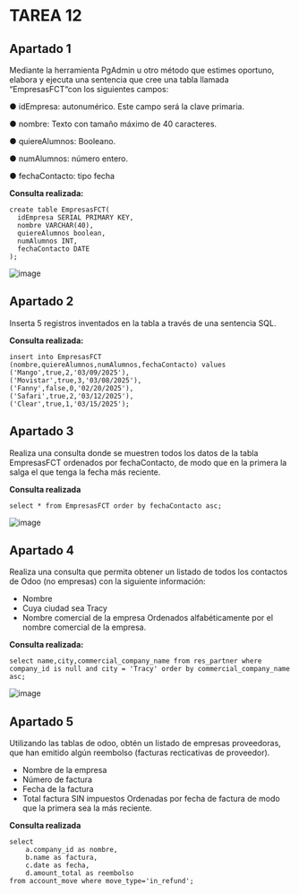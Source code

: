 # TAREA 12
## Apartado 1
Mediante la
herramienta PgAdmin u otro método que estimes oportuno, elabora y ejecuta una
sentencia que cree una tabla llamada “EmpresasFCT“con los siguientes campos:

● idEmpresa: autonumérico. Este campo será la clave primaria.

● nombre: Texto con tamaño máximo de 40 caracteres. 

● quiereAlumnos: Booleano.

● numAlumnos: número entero.

● fechaContacto: tipo fecha

**Consulta realizada:**
````
create table EmpresasFCT(
  idEmpresa SERIAL PRIMARY KEY,
  nombre VARCHAR(40),
  quiereAlumnos boolean,
  numAlumnos INT,
  fechaContacto DATE
);
````

![image](https://github.com/user-attachments/assets/89bd2e58-22cb-40da-9fb3-3b7dd5dae897)


## Apartado 2
Inserta 5 registros inventados en la tabla a través de una sentencia SQL.

**Consulta realizada:**
```
insert into EmpresasFCT (nombre,quiereAlumnos,numAlumnos,fechaContacto) values ('Mango',true,2,'03/09/2025'),
('Movistar',true,3,'03/08/2025'),
('Fanny',false,0,'02/20/2025'),
('Safari',true,2,'03/12/2025'),
('Clear',true,1,'03/15/2025');
```

## Apartado 3
Realiza una consulta donde se muestren todos los datos de la tabla EmpresasFCT
ordenados por fechaContacto, de modo que en la primera la salga el que tenga la
fecha más reciente.

**Consulta realizada**
```
select * from EmpresasFCT order by fechaContacto asc;
```

![image](https://github.com/user-attachments/assets/8c993820-1744-466c-b67e-d3429ab58fcb)

## Apartado 4
Realiza una consulta que permita obtener un listado de todos los contactos de
Odoo (no empresas) con la siguiente información:
- Nombre
- Cuya ciudad sea Tracy
- Nombre comercial de la empresa
Ordenados alfabéticamente por el nombre comercial de la empresa.

**Consulta realizada:**
```
select name,city,commercial_company_name from res_partner where company_id is null and city = 'Tracy' order by commercial_company_name asc;
```

![image](https://github.com/user-attachments/assets/16a4e7c9-745a-4f58-bb52-160561186254)


## Apartado 5
Utilizando las tablas de odoo, obtén un listado de empresas proveedoras, que han
emitido algún reembolso (facturas recticativas de proveedor).
- Nombre de la empresa
- Número de factura
- Fecha de la factura
- Total factura SIN impuestos
Ordenadas por fecha de factura de modo que la primera sea la más reciente.

**Consulta realizada**
```
select 
	a.company_id as nombre,
	b.name as factura,
	c.date as fecha,
	d.amount_total as reembolso
from account_move where move_type='in_refund';
```
